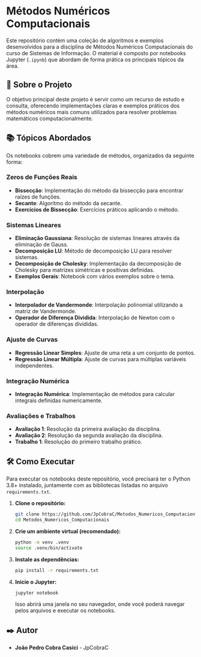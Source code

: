 # Métodos Numéricos Computacionais

Este repositório contém uma coleção de algoritmos e exemplos desenvolvidos para a disciplina de Métodos Numéricos Computacionais do curso de Sistemas de Informação. O material é composto por notebooks Jupyter (`.ipynb`) que abordam de forma prática os principais tópicos da área.

## 🚀 Sobre o Projeto

O objetivo principal deste projeto é servir como um recurso de estudo e consulta, oferecendo implementações claras e exemplos práticos dos métodos numéricos mais comuns utilizados para resolver problemas matemáticos computacionalmente.

## 📚 Tópicos Abordados

Os notebooks cobrem uma variedade de métodos, organizados da seguinte forma:

### Zeros de Funções Reais

  - **Bissecção**: Implementação do método da bissecção para encontrar raízes de funções.
  - **Secante**: Algoritmo do método da secante.
  - **Exercícios de Bissecção**: Exercícios práticos aplicando o método.

### Sistemas Lineares

  - **Eliminação Gaussiana**: Resolução de sistemas lineares através da eliminação de Gauss.
  - **Decomposição LU**: Método de decomposição LU para resolver sistemas.
  - **Decomposição de Cholesky**: Implementação da decomposição de Cholesky para matrizes simétricas e positivas definidas.
  - **Exemplos Gerais**: Notebook com vários exemplos sobre o tema.

### Interpolação

  - **Interpolador de Vandermonde**: Interpolação polinomial utilizando a matriz de Vandermonde.
  - **Operador de Diferença Dividida**: Interpolação de Newton com o operador de diferenças divididas.

### Ajuste de Curvas

  - **Regressão Linear Simples**: Ajuste de uma reta a um conjunto de pontos.
  - **Regressão Linear Múltipla**: Ajuste de curvas para múltiplas variáveis independentes.

### Integração Numérica

  - **Integração Numérica**: Implementação de métodos para calcular integrais definidas numericamente.

### Avaliações e Trabalhos

  - **Avaliação 1**: Resolução da primeira avaliação da disciplina.
  - **Avaliação 2**: Resolução da segunda avaliação da disciplina.
  - **Trabalho 1**: Resolução do primeiro trabalho prático.

## 🛠️ Como Executar

Para executar os notebooks deste repositório, você precisará ter o Python 3.8+ instalado, juntamente com as bibliotecas listadas no arquivo `requirements.txt`.

1.  **Clone o repositório:**

    ```bash
    git clone https://github.com/JpCobraC/Metodos_Numericos_Computacionais.git
    cd Metodos_Numericos_Computacionais
    ```

2.  **Crie um ambiente virtual (recomendado):**

    ```bash
    python -m venv .venv
    source .venv/bin/activate
    ```

3.  **Instale as dependências:**

    ```bash
    pip install -r requirements.txt
    ```

4.  **Inicie o Jupyter:**

    ```bash
    jupyter notebook
    ```

    Isso abrirá uma janela no seu navegador, onde você poderá navegar pelos arquivos e executar os notebooks.

## ✒️ Autor

  * **João Pedro Cobra Casici** - JpCobraC